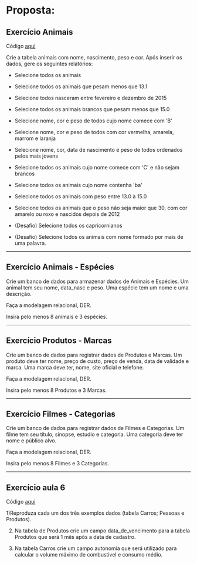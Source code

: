 <h1>Proposta:</h1>
 
 <h2>Exercício Animais</h2>

 Código [aqui](https://github.com/thaisconto/Curso-ADS/blob/main/Bando_Dados/Lista2_AC2/sql_animais_aula5.sql)
 
 Crie a tabela animais com nome, nascimento, peso e cor. Após inserir os dados, gere os seguintes relatórios: 

- Selecione todos os animais
 
- Selecione todos os animais que pesam menos que 13.1
- Selecione todos nasceram entre fevereiro e dezembro de 2015
- Selecione todos os animais brancos que pesam menos que 15.0
- Selecione nome, cor e peso de todos cujo nome comece com ’B’
- Selecione nome, cor e peso de todos com cor vermelha, amarela, marrom e laranja
- Selecione nome, cor, data de nascimento e peso de todos ordenados pelos mais jovens
- Selecione todos os animais cujo nome comece com 'C' e não sejam brancos
- Selecione todos os animais cujo nome contenha 'ba'
- Selecione todos os animais com peso entre 13.0 à 15.0
- Selecione todos os animais que o peso não seja maior que 30, com cor amarelo ou roxo e nascidos depois de 2012
- (Desafio) Selecione todos os capricornianos
- (Desafio) Selecione todos os animais com nome formado por mais de uma palavra.

---------------------------------------------------------

<h2>Exercício Animais - Espécies</h2>
 Crie um banco de dados para armazenar dados de Animais e Espécies. Um animal tem seu nome, data_nasc e peso. Uma espécie tem um nome e uma descrição.

Faça a modelagem relacional, DER.

Insira pelo menos 8 animais e 3 espécies.

---------------------------------------------------------
<h2>Exercício Produtos - Marcas</h2>
Crie um banco de dados para registrar dados de Produtos e Marcas. Um produto deve ter nome, preço de custo, preço de venda, data de validade e marca. Uma marca deve ter, nome, site oficial e telefone.

Faça a modelagem relacional, DER.

Insira pelo menos 8 Produtos e 3 Marcas.

---------------------------------------------------------
<h2>Exercício Filmes - Categorias</h2>
Crie um banco de dados para registrar dados de Filmes e Categorias. Um filme tem seu título, sinopse, estudio e categoria. Uma categoria deve ter nome e público alvo.

Faça a modelagem relacional, DER.

Insira pelo menos 8 Filmes e 3 Categorias.

------------------------------------------------------------
<h2>Exercício aula 6</h2>


Código [aqui](https://github.com/thaisconto/Curso-ADS/blob/main/Bando_Dados/Lista2_AC2/sql_aula6.sql)

1)Reproduza cada um dos três exemplos dados (tabela Carros; Pessoas e
Produtos).


2) Na tabela de Produtos crie um campo data_de_vencimento para a
tabela Produtos que será 1 mês após a data de cadastro.


3) Na tabela Carros crie um campo autonomia que será utilizado para
calcular o volume máximo de combustivel e consumo médio.


